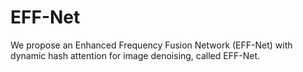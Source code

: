 # EFF-Net
We propose an Enhanced Frequency Fusion Network (EFF-Net) with dynamic hash attention for image denoising, called EFF-Net.
